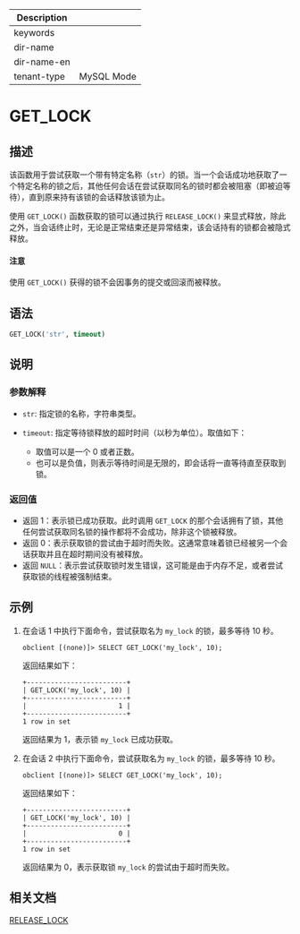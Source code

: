 | Description   |                 |
|---------------|-----------------|
| keywords      |                 |
| dir-name      |                 |
| dir-name-en   |                 |
| tenant-type   | MySQL Mode      |

# GET_LOCK

## 描述

该函数用于尝试获取一个带有特定名称（`str`）的锁。当一个会话成功地获取了一个特定名称的锁之后，其他任何会话在尝试获取同名的锁时都会被阻塞（即被迫等待），直到原来持有该锁的会话释放该锁为止。

使用 `GET_LOCK()` 函数获取的锁可以通过执行 `RELEASE_LOCK()` 来显式释放，除此之外，当会话终止时，无论是正常结束还是异常结束，该会话持有的锁都会被隐式释放。

<main id="notice" type='notice'>
  <h4>注意</h4>
  <p>使用 <code>GET_LOCK()</code> 获得的锁不会因事务的提交或回滚而被释放。</p>
</main>

## 语法

```sql
GET_LOCK('str', timeout)
```

## 说明

### 参数解释

* `str`: 指定锁的名称，字符串类型。
* `timeout`: 指定等待锁释放的超时时间（以秒为单位）。取值如下：

  * 取值可以是一个 0 或者正数。
  * 也可以是负值，则表示等待时间是无限的，即会话将一直等待直至获取到锁。

### 返回值

* 返回 1：表示锁已成功获取。此时调用 `GET_LOCK` 的那个会话拥有了锁，其他任何尝试获取同名锁的操作都将不会成功，除非这个锁被释放。
* 返回 0：表示获取锁的尝试由于超时而失败。这通常意味着锁已经被另一个会话获取并且在超时期间没有被释放。
* 返回 `NULL`：表示尝试获取锁时发生错误，这可能是由于内存不足，或者尝试获取锁的线程被强制结束。

## 示例

1. 在会话 1 中执行下面命令，尝试获取名为 `my_lock` 的锁，最多等待 10 秒。

    ```shell
    obclient [(none)]> SELECT GET_LOCK('my_lock', 10);
    ```

    返回结果如下：

    ```shell
    +-------------------------+
    | GET_LOCK('my_lock', 10) |
    +-------------------------+
    |                       1 |
    +-------------------------+
    1 row in set
    ```

    返回结果为 1，表示锁 `my_lock` 已成功获取。

2. 在会话 2 中执行下面命令，尝试获取名为 `my_lock` 的锁，最多等待 10 秒。

    ```shell
    obclient [(none)]> SELECT GET_LOCK('my_lock', 10);
    ```

    返回结果如下：

    ```shell
    +-------------------------+
    | GET_LOCK('my_lock', 10) |
    +-------------------------+
    |                       0 |
    +-------------------------+
    1 row in set
    ```

    返回结果为 0，表示获取锁 `my_lock` 的尝试由于超时而失败。

## 相关文档

[RELEASE_LOCK](600.release-lock-of-mysql-mode.md)

